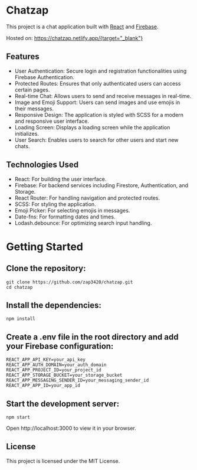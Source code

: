 # Chatzap

This project is a chat application built with [React](https://react.dev/) and [Firebase](https://firebase.google.com/).

Hosted on: https://chatzap.netlify.app/{target="_blank"}
## Features

* User Authentication: Secure login and registration functionalities using Firebase Authentication.
* Protected Routes: Ensures that only authenticated users can access certain pages.
* Real-time Chat: Allows users to send and receive messages in real-time.
* Image and Emoji Support: Users can send images and use emojis in their messages.
* Responsive Design: The application is styled with SCSS for a modern and responsive user interface.
* Loading Screen: Displays a loading screen while the application initializes.
* User Search: Enables users to search for other users and start new chats.

## Technologies Used

* React: For building the user interface.
* Firebase: For backend services including Firestore, Authentication, and Storage.
* React Router: For handling navigation and protected routes.
* SCSS: For styling the application.
* Emoji Picker: For selecting emojis in messages.
* Date-fns: For formatting dates and times.
* Lodash.debounce: For optimizing search input handling.

# Getting Started

## Clone the repository:
``` 
git clone https://github.com/zap3420/chatzap.git
cd chatzap
```
## Install the dependencies:
```
npm install
```
## Create a .env file in the root directory and add your Firebase configuration:
```
REACT_APP_API_KEY=your_api_key
REACT_APP_AUTH_DOMAIN=your_auth_domain
REACT_APP_PROJECT_ID=your_project_id
REACT_APP_STORAGE_BUCKET=your_storage_bucket
REACT_APP_MESSAGING_SENDER_ID=your_messaging_sender_id
REACT_APP_APP_ID=your_app_id
```
## Start the development server:
```
npm start
```
Open http://localhost:3000 to view it in your browser.

## License
This project is licensed under the MIT License.

